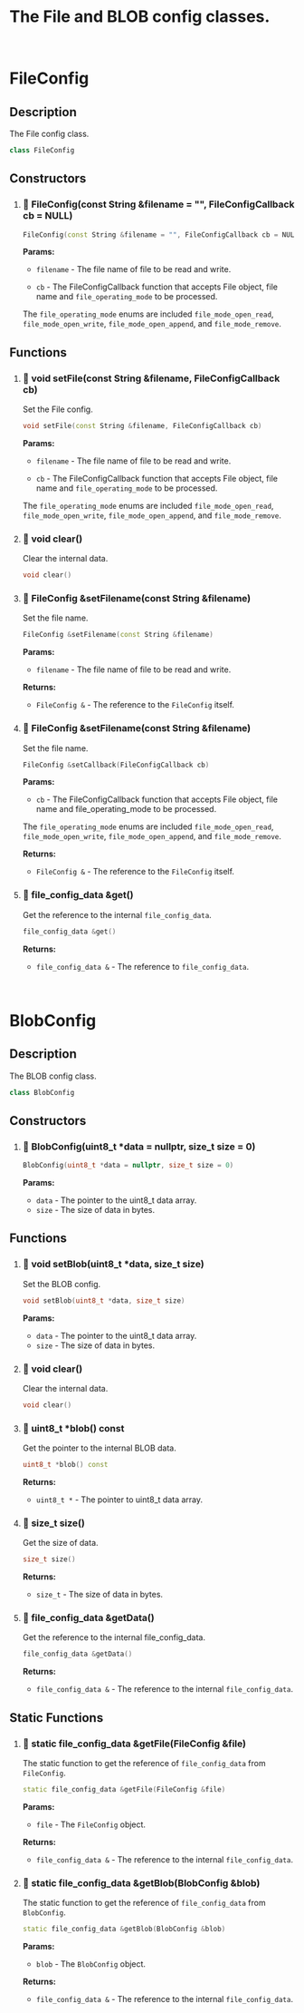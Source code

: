 # The File and BLOB config classes.


<br>

# FileConfig

## Description

The File config class.


```cpp
class FileConfig
```


## Constructors

1. ### 🔹 FileConfig(const String &filename = "", FileConfigCallback cb = NULL)


    ```cpp
    FileConfig(const String &filename = "", FileConfigCallback cb = NULL)
    ```

    **Params:**

    - `filename` - The file name of file to be read and write.

    - `cb` - The FileConfigCallback function that accepts File object, file name and `file_operating_mode` to be processed.

    The `file_operating_mode` enums are included `file_mode_open_read`, `file_mode_open_write`, `file_mode_open_append`, and `file_mode_remove`.

## Functions

1. ### 🔹 void setFile(const String &filename, FileConfigCallback cb)

    Set the File config.

    ```cpp
    void setFile(const String &filename, FileConfigCallback cb)
    ```

    **Params:**

    - `filename` - The file name of file to be read and write.

    - `cb` - The FileConfigCallback function that accepts File object, file name and `file_operating_mode` to be processed.

    The `file_operating_mode` enums are included `file_mode_open_read`, `file_mode_open_write`, `file_mode_open_append`, and `file_mode_remove`.

2. ### 🔹 void clear()
    
    Clear the internal data.

    ```cpp
    void clear()
    ```

3. ### 🔹 FileConfig &setFilename(const String &filename)
    
    Set the file name.

    ```cpp
    FileConfig &setFilename(const String &filename)
    ```

    **Params:**

    - `filename` - The file name of file to be read and write.

    **Returns:**

    - `FileConfig &` - The reference to the `FileConfig` itself.

4. ### 🔹 FileConfig &setFilename(const String &filename)
    
    Set the file name.

    ```cpp
    FileConfig &setCallback(FileConfigCallback cb)
    ```

    **Params:**

    - `cb` - The FileConfigCallback function that accepts File object, file name and file_operating_mode to be processed.

    The `file_operating_mode` enums are included `file_mode_open_read`, `file_mode_open_write`, `file_mode_open_append`, and `file_mode_remove`.

    **Returns:**

    - `FileConfig &` - The reference to the `FileConfig` itself.


5. ### 🔹 file_config_data &get()
    
    Get the reference to the internal `file_config_data`.

    ```cpp
    file_config_data &get()
    ```

    **Returns:**

    - `file_config_data &` - The reference to `file_config_data`.


<br>

# BlobConfig

## Description

The BLOB config class.


```cpp
class BlobConfig
```


## Constructors

1. ### 🔹 BlobConfig(uint8_t *data = nullptr, size_t size = 0)

    ```cpp
    BlobConfig(uint8_t *data = nullptr, size_t size = 0)
    ```

    **Params:**

    - `data` - The pointer to the uint8_t data array.
    - `size` - The size of data in bytes.

## Functions

1. ### 🔹 void setBlob(uint8_t *data, size_t size)

    Set the BLOB config.

    ```cpp
    void setBlob(uint8_t *data, size_t size)
    ```

    **Params:**

    - `data` - The pointer to the uint8_t data array.
    - `size` - The size of data in bytes.

2. ### 🔹 void clear()
    
    Clear the internal data.

    ```cpp
    void clear()
    ```

3. ### 🔹 uint8_t *blob() const
    
    Get the pointer to the internal BLOB data.

    ```cpp
    uint8_t *blob() const
    ```

    **Returns:**

    - `uint8_t *` -  The pointer to uint8_t data array.

4. ### 🔹 size_t size()
    
    Get the size of data.

    ```cpp
    size_t size()
    ```

    **Returns:**

    - `size_t` -  The size of data in bytes.

5. ### 🔹 file_config_data &getData()
    
    Get the reference to the internal file_config_data.

    ```cpp
    file_config_data &getData()
    ```

    **Returns:**

    - `file_config_data &` -  The reference to the internal `file_config_data`.


## Static Functions

1. ### 🔹 static file_config_data &getFile(FileConfig &file)

    The static function to get the reference of `file_config_data` from `FileConfig`.

    ```cpp
    static file_config_data &getFile(FileConfig &file)
    ```

    **Params:**

    - `file` -  The `FileConfig` object.

    **Returns:**

    - `file_config_data &` -  The reference to the internal `file_config_data`.

2. ### 🔹 static file_config_data &getBlob(BlobConfig &blob)

    The static function to get the reference of `file_config_data` from `BlobConfig`.

    ```cpp
    static file_config_data &getBlob(BlobConfig &blob)
    ```

    **Params:**

    - `blob` -  The `BlobConfig` object.

    **Returns:**

    - `file_config_data &` -  The reference to the internal `file_config_data`.
